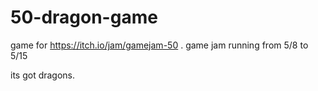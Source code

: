 # 50-dragon-game
game for https://itch.io/jam/gamejam-50 . game jam running from 5/8 to 5/15

its got dragons. 
